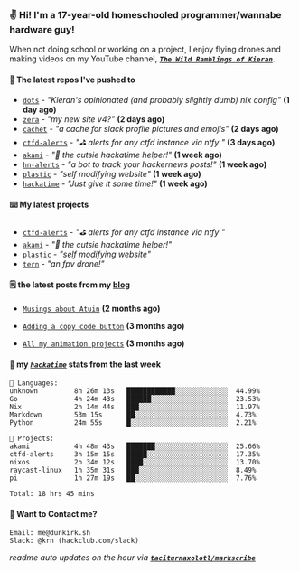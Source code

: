 ### ✌️ Hi! I'm a 17-year-old homeschooled programmer/wannabe hardware guy!

When not doing school or working on a project, I enjoy flying drones and making videos on my YouTube channel, [**_`The Wild Ramblings of Kieran`_**](https://youtube.com/@kieran.rambles).

#### 👷 The latest repos I've pushed to

- [`dots`](https://github.com/taciturnaxolotl/dots) - _"Kieran's opinionated (and probably slightly dumb) nix config"_ **(1 day ago)**
- [`zera`](https://github.com/taciturnaxolotl/zera) - _"my new site v4?"_ **(2 days ago)**
- [`cachet`](https://github.com/taciturnaxolotl/cachet) - _"a cache for slack profile pictures and emojis"_ **(2 days ago)**
- [`ctfd-alerts`](https://github.com/taciturnaxolotl/ctfd-alerts) - _"⛳ alerts for any ctfd instance via ntfy "_ **(3 days ago)**
- [`akami`](https://github.com/taciturnaxolotl/akami) - _"🌷 the cutsie hackatime helper!"_ **(1 week ago)**
- [`hn-alerts`](https://github.com/taciturnaxolotl/hn-alerts) - _"a bot to track your hackernews posts!"_ **(1 week ago)**
- [`plastic`](https://github.com/taciturnaxolotl/plastic) - _"self modifying website"_ **(1 week ago)**
- [`hackatime`](https://github.com/hackclub/hackatime) - _"Just give it some time!"_ **(1 week ago)**

#### ⌨️ My latest projects

- [`ctfd-alerts`](https://github.com/taciturnaxolotl/ctfd-alerts) - _"⛳ alerts for any ctfd instance via ntfy "_
- [`akami`](https://github.com/taciturnaxolotl/akami) - _"🌷 the cutsie hackatime helper!"_
- [`plastic`](https://github.com/taciturnaxolotl/plastic) - _"self modifying website"_
- [`tern`](https://github.com/taciturnaxolotl/tern) - _"an fpv drone!"_

#### 🗒️ the latest posts from my [blog](https://dunkirk.sh)

- [`Musings about Atuin`](https://dunkirk.sh/blog/atuin/) **(2 months ago)**

- [`Adding a copy code button`](https://dunkirk.sh/blog/adding-a-copy-button/) **(3 months ago)**

- [`All my animation projects`](https://dunkirk.sh/blog/my-animations/) **(3 months ago)**



#### 📡 my [_`hackatime`_](https://waka.hackclub.com) stats from the last week

```text
💾 Languages:
unknown         8h 26m 13s   ████████████░░░░░░░░░░░░░  44.99%
Go              4h 24m 43s   ██████░░░░░░░░░░░░░░░░░░░  23.53%
Nix             2h 14m 44s   ███░░░░░░░░░░░░░░░░░░░░░░  11.97%
Markdown        53m 15s      ██░░░░░░░░░░░░░░░░░░░░░░░  4.73%
Python          24m 55s      █░░░░░░░░░░░░░░░░░░░░░░░░  2.21%

💼 Projects:
akami           4h 48m 43s   ███████░░░░░░░░░░░░░░░░░░  25.66%
ctfd-alerts     3h 15m 15s   █████░░░░░░░░░░░░░░░░░░░░  17.35%
nixos           2h 34m 12s   ████░░░░░░░░░░░░░░░░░░░░░  13.70%
raycast-linux   1h 35m 31s   ███░░░░░░░░░░░░░░░░░░░░░░  8.49%
pi              1h 27m 19s   ██░░░░░░░░░░░░░░░░░░░░░░░  7.76%

Total: 18 hrs 45 mins
```

#### 📮 Want to Contact me?

```text
Email: me@dunkirk.sh
Slack: @krn (hackclub.com/slack)
```

_readme auto updates on the hour via [**`taciturnaxolotl/markscribe`**](https://github.com/taciturnaxolotl/markscribe)_
